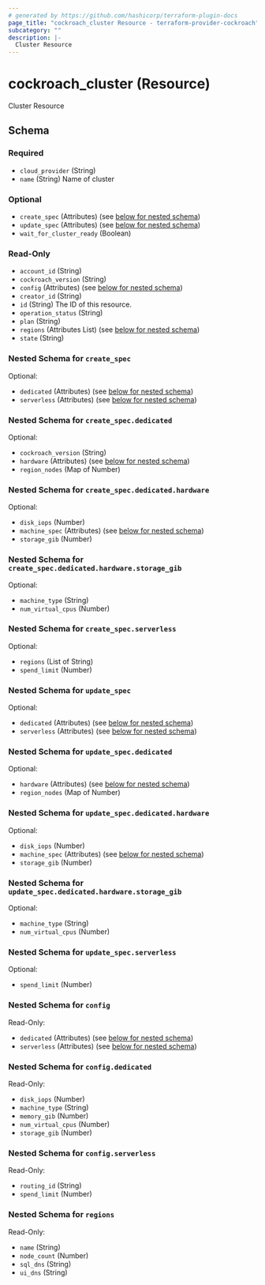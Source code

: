 ```yaml
---
# generated by https://github.com/hashicorp/terraform-plugin-docs
page_title: "cockroach_cluster Resource - terraform-provider-cockroach"
subcategory: ""
description: |-
  Cluster Resource
---
```


# cockroach_cluster (Resource)

Cluster Resource



<!-- schema generated by tfplugindocs -->
## Schema

### Required

- `cloud_provider` (String)
- `name` (String) Name of cluster

### Optional

- `create_spec` (Attributes) (see [below for nested schema](#nestedatt--create_spec))
- `update_spec` (Attributes) (see [below for nested schema](#nestedatt--update_spec))
- `wait_for_cluster_ready` (Boolean)

### Read-Only

- `account_id` (String)
- `cockroach_version` (String)
- `config` (Attributes) (see [below for nested schema](#nestedatt--config))
- `creator_id` (String)
- `id` (String) The ID of this resource.
- `operation_status` (String)
- `plan` (String)
- `regions` (Attributes List) (see [below for nested schema](#nestedatt--regions))
- `state` (String)

<a id="nestedatt--create_spec"></a>
### Nested Schema for `create_spec`

Optional:

- `dedicated` (Attributes) (see [below for nested schema](#nestedatt--create_spec--dedicated))
- `serverless` (Attributes) (see [below for nested schema](#nestedatt--create_spec--serverless))

<a id="nestedatt--create_spec--dedicated"></a>
### Nested Schema for `create_spec.dedicated`

Optional:

- `cockroach_version` (String)
- `hardware` (Attributes) (see [below for nested schema](#nestedatt--create_spec--dedicated--hardware))
- `region_nodes` (Map of Number)

<a id="nestedatt--create_spec--dedicated--hardware"></a>
### Nested Schema for `create_spec.dedicated.hardware`

Optional:

- `disk_iops` (Number)
- `machine_spec` (Attributes) (see [below for nested schema](#nestedatt--create_spec--dedicated--hardware--machine_spec))
- `storage_gib` (Number)

<a id="nestedatt--create_spec--dedicated--hardware--machine_spec"></a>
### Nested Schema for `create_spec.dedicated.hardware.storage_gib`

Optional:

- `machine_type` (String)
- `num_virtual_cpus` (Number)




<a id="nestedatt--create_spec--serverless"></a>
### Nested Schema for `create_spec.serverless`

Optional:

- `regions` (List of String)
- `spend_limit` (Number)



<a id="nestedatt--update_spec"></a>
### Nested Schema for `update_spec`

Optional:

- `dedicated` (Attributes) (see [below for nested schema](#nestedatt--update_spec--dedicated))
- `serverless` (Attributes) (see [below for nested schema](#nestedatt--update_spec--serverless))

<a id="nestedatt--update_spec--dedicated"></a>
### Nested Schema for `update_spec.dedicated`

Optional:

- `hardware` (Attributes) (see [below for nested schema](#nestedatt--update_spec--dedicated--hardware))
- `region_nodes` (Map of Number)

<a id="nestedatt--update_spec--dedicated--hardware"></a>
### Nested Schema for `update_spec.dedicated.hardware`

Optional:

- `disk_iops` (Number)
- `machine_spec` (Attributes) (see [below for nested schema](#nestedatt--update_spec--dedicated--hardware--machine_spec))
- `storage_gib` (Number)

<a id="nestedatt--update_spec--dedicated--hardware--machine_spec"></a>
### Nested Schema for `update_spec.dedicated.hardware.storage_gib`

Optional:

- `machine_type` (String)
- `num_virtual_cpus` (Number)




<a id="nestedatt--update_spec--serverless"></a>
### Nested Schema for `update_spec.serverless`

Optional:

- `spend_limit` (Number)



<a id="nestedatt--config"></a>
### Nested Schema for `config`

Read-Only:

- `dedicated` (Attributes) (see [below for nested schema](#nestedatt--config--dedicated))
- `serverless` (Attributes) (see [below for nested schema](#nestedatt--config--serverless))

<a id="nestedatt--config--dedicated"></a>
### Nested Schema for `config.dedicated`

Read-Only:

- `disk_iops` (Number)
- `machine_type` (String)
- `memory_gib` (Number)
- `num_virtual_cpus` (Number)
- `storage_gib` (Number)


<a id="nestedatt--config--serverless"></a>
### Nested Schema for `config.serverless`

Read-Only:

- `routing_id` (String)
- `spend_limit` (Number)



<a id="nestedatt--regions"></a>
### Nested Schema for `regions`

Read-Only:

- `name` (String)
- `node_count` (Number)
- `sql_dns` (String)
- `ui_dns` (String)


